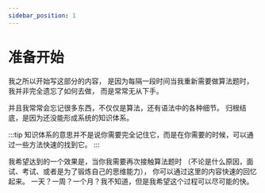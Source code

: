 ```yaml
---
sidebar_position: 1
---
```


# 准备开始

我之所以开始写这部分的内容，
是因为每隔一段时间当我重新需要做算法题时，我并非完全遗忘了如何去做，
而是常常无从下手。

并且我常常会忘记很多东西，不仅仅是算法，还有语法中的各种细节。
归根结底，是因为还没能形成系统的知识体系。

:::tip
知识体系的意思并不是说你需要完全记住它，而是在你需要的时候，可以通过一些方法快速的找到它。
:::

我希望达到的一个效果是，当你我需要再次接触算法题时
（不论是什么原因，面试、考试、或者是为了锻炼自己的思维能力），
你可以通过这里的内容快速的回忆起来。
一天？一周？一个月？我不知道，但是我希望这个过程可以尽可能的快。
